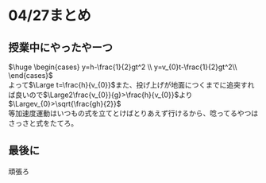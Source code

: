 # 04/27まとめ
## 授業中にやったやーつ
$`\huge \begin{cases}
y=h-\frac{1}{2}gt^2 \\
y=v_{0}t-\frac{1}{2}gt^2\\
\end{cases}`$  
よって$`\Large t=\frac{h}{v_{0}}`$また、投げ上げが地面につくまでに追突すれば良いので$`\Large2\frac{v_{0}}{g}>\frac{h}{v_{0}}`$より$`\Largev_{0}>\sqrt{\frac{gh}{2}}`$  
等加速度運動はいつもの式を立てとけばとりあえず行けるから、唸ってるやつはさっさと式をたてろ。
## 最後に
頑張ろ
